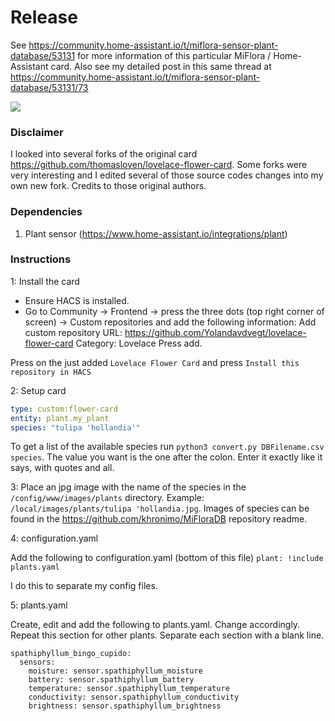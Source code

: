# Release

See https://community.home-assistant.io/t/miflora-sensor-plant-database/53131 for more information of this particular MiFlora / Home-Assistant card.
Also see my detailed post in this same thread at https://community.home-assistant.io/t/miflora-sensor-plant-database/53131/73

![](https://github.com/remkolems/lovelace-flower-card/blob/master/lovelace-flower-card_popup.png)

### Disclaimer
I looked into several forks of the original card https://github.com/thomasloven/lovelace-flower-card. Some forks were very interesting and I edited several of those source codes changes into my own new fork. Credits to those original authors.

### Dependencies
1. Plant sensor (https://www.home-assistant.io/integrations/plant)

### Instructions

1: Install the card
  * Ensure HACS is installed.
  * Go to Community -> Frontend -> press the three dots (top right corner of screen) -> Custom repositories and add the following information:
  Add custom repository URL: https://github.com/Yolandavdvegt/lovelace-flower-card
  Category: Lovelace
  Press add.

Press on the just added `Lovelace Flower Card` and press `Install this repository in HACS`

2: Setup card

```yaml
type: custom:flower-card
entity: plant.my_plant
species: "tulipa 'hollandia'"
```

To get a list of the available species run `python3 convert.py DBFilename.csv species`. The value you want is the one after the colon. Enter it exactly like it says, with quotes and all.

3: Place an jpg image with the name of the species in the `/config/www/images/plants` directory. Example: `/local/images/plants/tulipa 'hollandia.jpg`. Images of species can be found in the https://github.com/khronimo/MiFloraDB repository readme.

4: configuration.yaml

Add the following to configuration.yaml (bottom of this file)
```plant: !include plants.yaml```

I do this to separate my config files.

5: plants.yaml

Create, edit and add the following to plants.yaml. Change accordingly. Repeat this section for other plants. Separate each section with a blank line.
```
spathiphyllum_bingo_cupido:
  sensors:
    moisture: sensor.spathiphyllum_moisture
    battery: sensor.spathiphyllum_battery
    temperature: sensor.spathiphyllum_temperature
    conductivity: sensor.spathiphyllum_conductivity
    brightness: sensor.spathiphyllum_brightness
```

